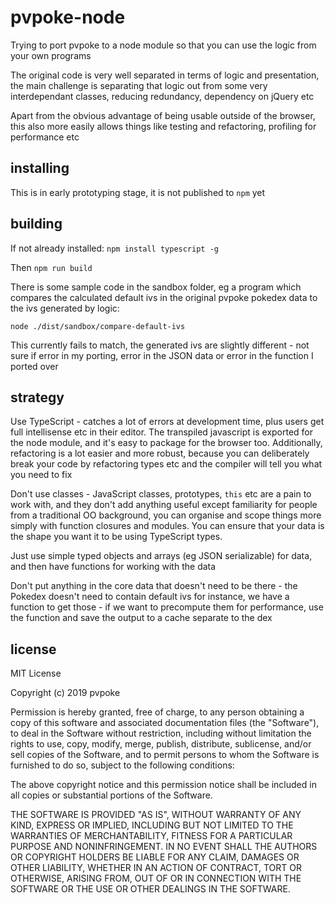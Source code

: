 # pvpoke-node

Trying to port pvpoke to a node module so that you can use the logic from your
own programs

The original code is very well separated in terms of logic and presentation,
the main challenge is separating that logic out from some very interdependant
classes, reducing redundancy, dependency on jQuery etc

Apart from the obvious advantage of being usable outside of the browser, this
also more easily allows things like testing and refactoring, profiling for
performance etc

## installing

This is in early prototyping stage, it is not published to `npm` yet

## building

If not already installed: `npm install typescript -g`

Then `npm run build`

There is some sample code in the sandbox folder, eg a program which compares
the calculated default ivs in the original pvpoke pokedex data to the ivs
generated by logic:

`node ./dist/sandbox/compare-default-ivs`

This currently fails to match, the generated ivs are slightly different - not
sure if error in my porting, error in the JSON data or error in the function I
ported over

## strategy

Use TypeScript - catches a lot of errors at development time, plus users get
full intellisense etc in their editor. The transpiled javascript is exported for
the node module, and it's easy to package for the browser too. Additionally,
refactoring is a lot easier and more robust, because you can deliberately break
your code by refactoring types etc and the compiler will tell you what you need
to fix

Don't use classes - JavaScript classes, prototypes, `this` etc are a pain to
work with, and they don't add anything useful except familiarity for people from
a traditional OO background, you can organise and scope things more simply with
function closures and modules. You can ensure that your data is the shape you
want it to be using TypeScript types.

Just use simple typed objects and arrays (eg JSON serializable) for data, and
then have functions for working with the data

Don't put anything in the core data that doesn't need to be there - the Pokedex
doesn't need to contain default ivs for instance, we have a function to get
those - if we want to precompute them for performance, use the function and
save the output to a cache separate to the dex

## license

MIT License

Copyright (c) 2019 pvpoke

Permission is hereby granted, free of charge, to any person obtaining a copy
of this software and associated documentation files (the "Software"), to deal
in the Software without restriction, including without limitation the rights
to use, copy, modify, merge, publish, distribute, sublicense, and/or sell
copies of the Software, and to permit persons to whom the Software is
furnished to do so, subject to the following conditions:

The above copyright notice and this permission notice shall be included in all
copies or substantial portions of the Software.

THE SOFTWARE IS PROVIDED "AS IS", WITHOUT WARRANTY OF ANY KIND, EXPRESS OR
IMPLIED, INCLUDING BUT NOT LIMITED TO THE WARRANTIES OF MERCHANTABILITY,
FITNESS FOR A PARTICULAR PURPOSE AND NONINFRINGEMENT. IN NO EVENT SHALL THE
AUTHORS OR COPYRIGHT HOLDERS BE LIABLE FOR ANY CLAIM, DAMAGES OR OTHER
LIABILITY, WHETHER IN AN ACTION OF CONTRACT, TORT OR OTHERWISE, ARISING FROM,
OUT OF OR IN CONNECTION WITH THE SOFTWARE OR THE USE OR OTHER DEALINGS IN THE
SOFTWARE.
